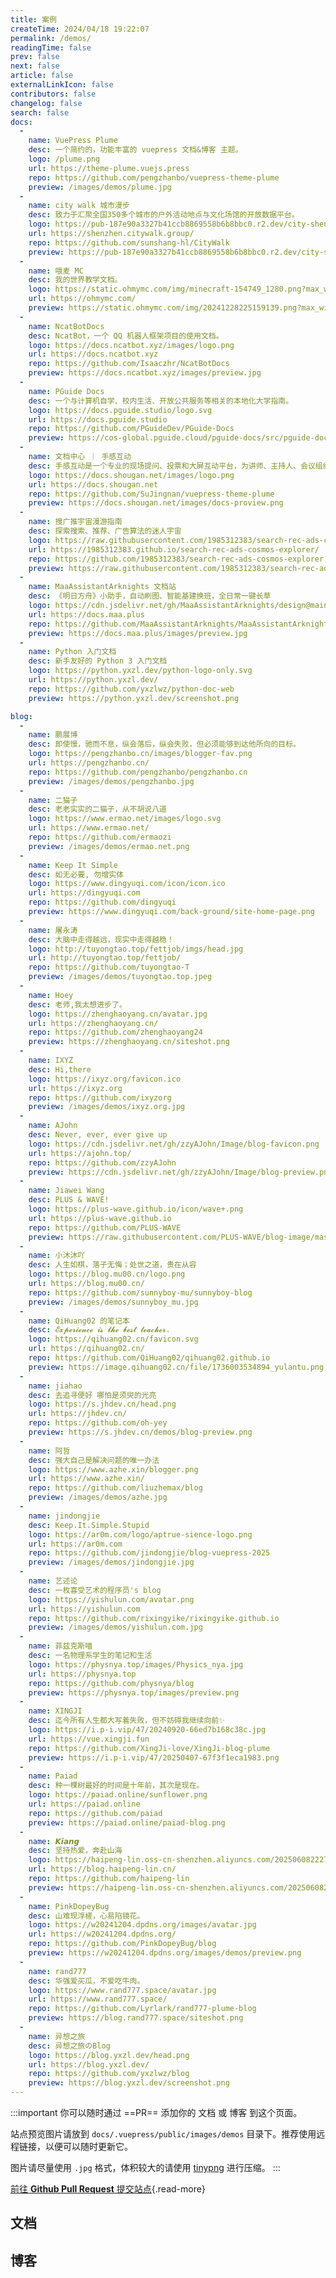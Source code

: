 ```yaml
---
title: 案例
createTime: 2024/04/18 19:22:07
permalink: /demos/
readingTime: false
prev: false
next: false
article: false
externalLinkIcon: false
contributors: false
changelog: false
search: false
docs:
  -
    name: VuePress Plume
    desc: 一个简约的，功能丰富的 vuepress 文档&博客 主题。
    logo: /plume.png
    url: https://theme-plume.vuejs.press
    repo: https://github.com/pengzhanbo/vuepress-theme-plume
    preview: /images/demos/plume.jpg
  -
    name: city walk 城市漫步
    desc: 致力于汇聚全国350多个城市的户外活动地点与文化场馆的开放数据平台。
    logo: https://pub-187e90a3327b41ccb8869558b6b8bbc0.r2.dev/city-shenzhen/2024/12/0a08e9417033ccaf116fb71cfc7bcdb9.png
    url: https://shenzhen.citywalk.group/
    repo: https://github.com/sunshang-hl/CityWalk
    preview: https://pub-187e90a3327b41ccb8869558b6b8bbc0.r2.dev/city-shenzhen/2024/12/ed251c4438f722dffd6cb95db86c0d56.jpg
  -
    name: 哦麦 MC
    desc: 我的世界教学文档。
    logo: https://static.ohmymc.com/img/minecraft-154749_1280.png?max_width=1920&max_height=1920
    url: https://ohmymc.com/
    preview: https://static.ohmymc.com/img/20241228225159139.png?max_width=1920&max_height=1920
  -
    name: NcatBotDocs
    desc: NcatBot，一个 QQ 机器人框架项目的使用文档。
    logo: https://docs.ncatbot.xyz/images/logo.png
    url: https://docs.ncatbot.xyz
    repo: https://github.com/Isaaczhr/NcatBotDocs
    preview: https://docs.ncatbot.xyz/images/preview.jpg
  -
    name: PGuide Docs
    desc: 一个与计算机自学、校内生活、开放公共服务等相关的本地化大学指南。
    logo: https://docs.pguide.studio/logo.svg
    url: https://docs.pguide.studio
    repo: https://github.com/PGuideDev/PGuide-Docs
    preview: https://cos-global.pguide.cloud/pguide-docs/src/pguide-doc.png
  -
    name: 文档中心 ｜ 手感互动
    desc: 手感互动是一个专业的现场提问、投票和大屏互动平台，为讲师、主持人、会议组织者提供一站式互动解决方案
    logo: https://docs.shougan.net/images/logo.png
    url: https://docs.shougan.net
    repo: https://github.com/SuJingnan/vuepress-theme-plume
    preview: https://docs.shougan.net/images/docs-proview.png
  -
    name: 搜广推宇宙漫游指南
    desc: 探索搜索、推荐、广告算法的迷人宇宙
    logo: https://raw.githubusercontent.com/1985312383/search-rec-ads-cosmos-explorer/refs/heads/main/docs/.vuepress/public/img/favicon.png
    url: https://1985312383.github.io/search-rec-ads-cosmos-explorer/
    repo: https://github.com/1985312383/search-rec-ads-cosmos-explorer
    preview: https://raw.githubusercontent.com/1985312383/search-rec-ads-cosmos-explorer/refs/heads/main/docs/.vuepress/public/img/preview.jpg
  -
    name: MaaAssistantArknights 文档站
    desc: 《明日方舟》小助手，自动刷图、智能基建换班，全日常一键长草
    logo: https://cdn.jsdelivr.net/gh/MaaAssistantArknights/design@main/logo/maa-logo_128x128.jpg
    url: https://docs.maa.plus
    repo: https://github.com/MaaAssistantArknights/MaaAssistantArknights/tree/dev/docs
    preview: https://docs.maa.plus/images/preview.jpg
  -
    name: Python 入门文档
    desc: 新手友好的 Python 3 入门文档
    logo: https://python.yxzl.dev/python-logo-only.svg
    url: https://python.yxzl.dev/
    repo: https://github.com/yxzlwz/python-doc-web
    preview: https://python.yxzl.dev/screenshot.png

blog:
  -
    name: 鹏展博
    desc: 即使慢，驰而不息，纵会落后，纵会失败，但必须能够到达他所向的目标。
    logo: https://pengzhanbo.cn/images/blogger-fav.png
    url: https://pengzhanbo.cn/
    repo: https://github.com/pengzhanbo/pengzhanbo.cn
    preview: /images/demos/pengzhanbo.jpg
  -
    name: 二猫子
    desc: 老老实实的二猫子，从不胡说八道
    logo: https://www.ermao.net/images/logo.svg
    url: https://www.ermao.net/
    repo: https://github.com/ermaozi
    preview: /images/demos/ermao.net.png
  -
    name: Keep It Simple
    desc: 如无必要, 勿增实体
    logo: https://www.dingyuqi.com/icon/icon.ico
    url: https://dingyuqi.com
    repo: https://github.com/dingyuqi
    preview: https://www.dingyuqi.com/back-ground/site-home-page.png
  -
    name: 屠永涛
    desc: 大脑中走得越远，现实中走得越稳！
    logo: http://tuyongtao.top/fettjob/imgs/head.jpg
    url: http://tuyongtao.top/fettjob/
    repo: https://github.com/tuyongtao-T
    preview: /images/demos/tuyongtao.top.jpeg
  -
    name: Hoey
    desc: 老师,我太想进步了。
    logo: https://zhenghaoyang.cn/avatar.jpg
    url: https://zhenghaoyang.cn/
    repo: https://github.com/zhenghaoyang24
    preview: https://zhenghaoyang.cn/siteshot.png
  -
    name: IXYZ
    desc: Hi,there
    logo: https://ixyz.org/favicon.ico
    url: https://ixyz.org
    repo: https://github.com/ixyzorg
    preview: /images/demos/ixyz.org.jpg
  -
    name: AJohn
    desc: Never, ever, ever give up
    logo: https://cdn.jsdelivr.net/gh/zzyAJohn/Image/blog-favicon.png
    url: https://ajohn.top/
    repo: https://github.com/zzyAJohn
    preview: https://cdn.jsdelivr.net/gh/zzyAJohn/Image/blog-preview.png
  -
    name: Jiawei Wang
    desc: PLUS & WAVE!
    logo: https://plus-wave.github.io/icon/wave+.png
    url: https://plus-wave.github.io
    repo: https://github.com/PLUS-WAVE
    preview: https://raw.githubusercontent.com/PLUS-WAVE/blog-image/master/img/blog/2024-11-24/plus-wave.github.io.jpg
  -
    name: 小沐沐吖
    desc: 人生如棋，落子无悔；处世之道，贵在从容
    logo: https://blog.mu00.cn/logo.png
    url: https://blog.mu00.cn/
    repo: https://github.com/sunnyboy-mu/sunnyboy-blog
    preview: /images/demos/sunnyboy_mu.jpg
  -
    name: QiHuang02 的笔记本
    desc: 𝓔𝔁𝓹𝓮𝓻𝓲𝓮𝓷𝓬𝓮 𝓲𝓼 𝓽𝓱𝓮 𝓫𝓮𝓼𝓽 𝓽𝓮𝓪𝓬𝓱𝓮𝓻.
    logo: https://qihuang02.cn/favicon.svg
    url: https://qihuang02.cn/
    repo: https://github.com/QiHuang02/qihuang02.github.io
    preview: https://image.qihuang02.cn/file/1736003534894_yulantu.png
  -
    name: jiahao
    desc: 去追寻便好 哪怕是须臾的光亮
    logo: https://s.jhdev.cn/head.png
    url: https://jhdev.cn/
    repo: https://github.com/oh-yey
    preview: https://s.jhdev.cn/demos/blog-preview.png
  -
    name: 阿哲
    desc: 强大自己是解决问题的唯一办法
    logo: https://www.azhe.xin/blogger.png
    url: https://www.azhe.xin/
    repo: https://github.com/liuzhemax/blog
    preview: /images/demos/azhe.jpg
  -
    name: jindongjie
    desc: Keep.It.Simple.Stupid
    logo: https://ar0m.com/logo/aptrue-sience-logo.png
    url: https://ar0m.com
    repo: https://github.com/jindongjie/blog-vuepress-2025
    preview: /images/demos/jindongjie.jpg
  -
    name: 艺述论
    desc: 一枚喜受艺术的程序员's blog
    logo: https://yishulun.com/avatar.png
    url: https://yishulun.com
    repo: https://github.com/rixingyike/rixingyike.github.io
    preview: /images/demos/yishulun.com.jpg
  -
    name: 菲兹克斯喵
    desc: 一名物理系学生的笔记和生活
    logo: https://physnya.top/images/Physics_nya.jpg
    url: https://physnya.top
    repo: https://github.com/physnya/blog
    preview: https://physnya.top/images/preview.png
  -
    name: XINGJI
    desc: 迄今所有人生都大写着失败，但不妨碍我继续向前✨
    logo: https://i.p-i.vip/47/20240920-66ed7b168c38c.jpg
    url: https://vue.xingji.fun
    repo: https://github.com/XingJi-love/XingJi-blog-plume
    preview: https://i.p-i.vip/47/20250407-67f3f1eca1983.png
  -
    name: Paiad
    desc: 种一棵树最好的时间是十年前，其次是现在。
    logo: https://paiad.online/sunflower.png
    url: https://paiad.online
    repo: https://github.com/paiad
    preview: https://paiad.online/paiad-blog.png
  -
    name: 𝙆𝙞𝙖𝙣𝙜
    desc: 坚持热爱，奔赴山海
    logo: https://haipeng-lin.oss-cn-shenzhen.aliyuncs.com/20250608222708.png
    url: https://blog.haipeng-lin.cn/
    repo: https://github.com/haipeng-lin
    preview: https://haipeng-lin.oss-cn-shenzhen.aliyuncs.com/20250608223536.png
  -
    name: PinkDopeyBug
    desc: 山难现浮槎，心易陷镜花。
    logo: https://w20241204.dpdns.org/images/avatar.jpg
    url: https://w20241204.dpdns.org/
    repo: https://github.com/PinkDopeyBug/blog
    preview: https://w20241204.dpdns.org/images/demos/preview.png
  -
    name: rand777
    desc: 华强爱买瓜，不爱吃牛肉。
    logo: https://www.rand777.space/avatar.jpg
    url: https://www.rand777.space/
    repo: https://github.com/Lyrlark/rand777-plume-blog
    preview: https://blog.rand777.space/siteshot.png
  -
    name: 异想之旅
    desc: 异想之旅のBlog
    logo: https://blog.yxzl.dev/head.png
    url: https://blog.yxzl.dev/
    repo: https://github.com/yxzlwz/blog
    preview: https://blog.yxzl.dev/screenshot.png
---
```


:::important
你可以随时通过 ==PR== 添加你的 文档 或 博客 到这个页面。

站点预览图片请放到 `docs/.vuepress/public/images/demos` 目录下。推荐使用远程链接，以便可以随时更新它。

图片请尽量使用 `.jpg` 格式，体积较大的请使用 [tinypng](https://tinypng.com/) 进行压缩。
:::

[前往 **Github Pull Request** 提交站点](https://github.com/pengzhanbo/vuepress-theme-plume/edit/main/docs/demos.md){.read-more}

## 文档

<Demos :list="$frontmatter.docs" />

## 博客

<Demos :list="$frontmatter.blog" />

<script setup>
import Demos from '~/components/Demos.vue'
</script>
